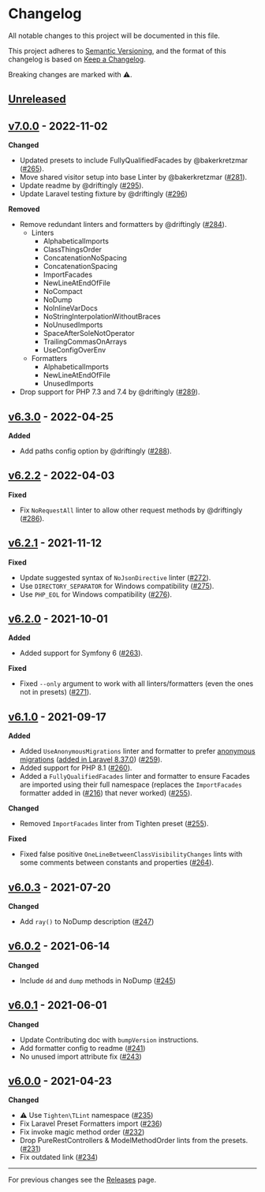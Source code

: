 # Changelog

All notable changes to this project will be documented in this file.

This project adheres to [Semantic Versioning](https://semver.org/spec/v2.0.0.html), and the format of this changelog is based on [Keep a Changelog](https://keepachangelog.com/en/1.0.0/).

Breaking changes are marked with ⚠️.

## [Unreleased]

## [v7.0.0] - 2022-11-02

**Changed**

- Updated presets to include FullyQualifiedFacades by @bakerkretzmar ([#265](https://github.com/tighten/tlint/pull/265)).
- Move shared visitor setup into base Linter by @bakerkretzmar ([#281](https://github.com/tighten/tlint/pull/281)).
- Update readme by @driftingly ([#295](https://github.com/tighten/tlint/pull/295)).
- Update Laravel testing fixture by @driftingly ([#296](https://github.com/tighten/tlint/pull/296))

**Removed**

- Remove redundant linters and formatters by @driftingly ([#284](https://github.com/tighten/tlint/pull/284)).
  - Linters
    - AlphabeticalImports
    - ClassThingsOrder
    - ConcatenationNoSpacing
    - ConcatenationSpacing
    - ImportFacades
    - NewLineAtEndOfFile
    - NoCompact
    - NoDump
    - NoInlineVarDocs
    - NoStringInterpolationWithoutBraces
    - NoUnusedImports
    - SpaceAfterSoleNotOperator
    - TrailingCommasOnArrays
    - UseConfigOverEnv
  - Formatters
    - AlphabeticalImports
    - NewLineAtEndOfFile
    - UnusedImports
- Drop support for PHP 7.3 and 7.4 by @driftingly ([#289](https://github.com/tighten/tlint/pull/289)).

## [v6.3.0] - 2022-04-25

**Added**

- Add paths config option by @driftingly ([#288](https://github.com/tighten/tlint/pull/288)).

## [v6.2.2] - 2022-04-03

**Fixed**

- Fix `NoRequestAll` linter to allow other request methods by @driftingly ([#286](https://github.com/tighten/tlint/pull/286)).

## [v6.2.1] - 2021-11-12

**Fixed**

- Update suggested syntax of `NoJsonDirective` linter ([#272](https://github.com/tighten/tlint/pull/272)).
- Use `DIRECTORY_SEPARATOR` for Windows compatibility ([#275](https://github.com/tighten/tlint/pull/275)).
- Use `PHP_EOL` for Windows compatibility ([#276](https://github.com/tighten/tlint/pull/276)).

## [v6.2.0] - 2021-10-01

**Added**

- Added support for Symfony 6 ([#263](https://github.com/tighten/tlint/pull/263)).

**Fixed**

- Fixed `--only` argument to work with all linters/formatters (even the ones not in presets) ([#271](https://github.com/tighten/tlint/pull/271)).

## [v6.1.0] - 2021-09-17

**Added**

- Added `UseAnonymousMigrations` linter and formatter to prefer [anonymous migrations](https://github.com/laravel/framework/pull/36906) ([added in Laravel 8.37.0](https://github.com/laravel/framework/blob/8.x/CHANGELOG-8.x.md#v8370-2021-04-13)) ([#259](https://github.com/tighten/tlint/pull/259)).
- Added support for PHP 8.1 ([#260](https://github.com/tighten/tlint/pull/260)).
- Added a `FullyQualifiedFacades` linter and formatter to ensure Facades are imported using their full namespace (replaces the `ImportFacades` formatter added in ([#216](https://github.com/tighten/tlint/pull/216)) that never worked) ([#255](https://github.com/tighten/tlint/pull/255)).

**Changed**

- Removed `ImportFacades` linter from Tighten preset ([#255](https://github.com/tighten/tlint/pull/255)).

**Fixed**

- Fixed false positive `OneLineBetweenClassVisibilityChanges` lints with some comments between constants and properties ([#264](https://github.com/tighten/tlint/pull/264)).

## [v6.0.3] - 2021-07-20

**Changed**

- Add `ray()` to NoDump description ([#247](https://github.com/tighten/tlint/pull/247))

## [v6.0.2] - 2021-06-14

**Changed**

- Include `dd` and `dump` methods in NoDump ([#245](https://github.com/tighten/tlint/pull/245))

## [v6.0.1] - 2021-06-01

**Changed**

- Update Contributing doc with `bumpVersion` instructions.
- Add formatter config to readme ([#241](https://github.com/tighten/tlint/pull/241))
- No unused import attribute fix ([#243](https://github.com/tighten/tlint/pull/243))

## [v6.0.0] - 2021-04-23

**Changed**

- ⚠️ Use `Tighten\TLint` namespace ([#235](https://github.com/tighten/tlint/pull/235))
- Fix Laravel Preset Formatters import ([#236](https://github.com/tighten/tlint/pull/236))
- Fix invoke magic method order ([#232](https://github.com/tighten/tlint/pull/232))
- Drop PureRestControllers & ModelMethodOrder lints from the presets. ([#231](https://github.com/tighten/tlint/pull/231))
- Fix outdated link ([#234](https://github.com/tighten/tlint/pull/234))

---

For previous changes see the [Releases](https://github.com/tighten/tlint/releases) page.

[Unreleased]: https://github.com/tighten/tlint/compare/v7.0.0...HEAD
[v7.0.0]: https://github.com/tighten/tlint/compare/v6.3.0...v7.0.0
[v6.3.0]: https://github.com/tighten/tlint/compare/v6.2.2...v6.3.0
[v6.2.2]: https://github.com/tighten/tlint/compare/v6.2.1...v6.2.2
[v6.2.1]: https://github.com/tighten/tlint/compare/v6.2.0...v6.2.1
[v6.2.0]: https://github.com/tighten/tlint/compare/v6.1.0...v6.2.0
[v6.1.0]: https://github.com/tighten/tlint/compare/v6.0.3...v6.1.0
[v6.0.3]: https://github.com/tighten/tlint/compare/v6.0.2...v6.0.3
[v6.0.2]: https://github.com/tighten/tlint/compare/v6.0.1...v6.0.2
[v6.0.1]: https://github.com/tighten/tlint/compare/v6.0.0...v6.0.1
[v6.0.0]: https://github.com/tighten/tlint/compare/v5.0.16...v6.0.0
